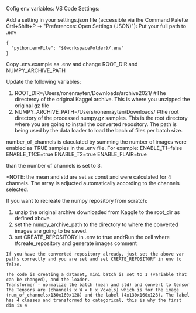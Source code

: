 Cofig env variables:
VS Code Settings:

Add a setting in your settings.json file (accessible via the Command Palette Ctrl+Shift+P -> "Preferences: Open Settings (JSON)"):
Put your full path to .env
```
{
  "python.envFile": "${workspaceFolder}/.env"
}
```
Copy .env.example as .env and change ROOT_DIR and NUMPY_ARCHIVE_PATH


Update the following variables:
1. ROOT_DIR=/Users/ronenrayten/Downloads/archive2021/ #The directeroy of the original Kaggel archive. This is where you unzipped the original gz file
2. NUMPY_ARCHIVE_PATH=/Users/ronenrayten/Downloads/ #the root directory of the processed numpy.gz samples. This is the root directory where you are going to install the converted repository. The path is being used by the data loader to load the bach of files per batch size.

number_of_channels is claculated by summing the number of images were enabled as TRUE samples in the .env file. For example:
ENABLE_T1=false
ENABLE_T1CE=true
ENABLE_T2=true
ENABLE_FLAIR=true

than the number of channels is set to 3.

*NOTE: the mean and std are set as const and were calculated for 4 channels. The array is adjucted automatically according to the channels selected.


If you want to recreate the numpy repository from scratch:
1. unzip the original archive downloaded from Kaggle to the root_dir as defined above.
2. set the numpy_archive_path to the directory to where the converted images are going to be saved.
3. set CREATE_REPOSITORY in .env to true andrRun the cell where  #create_repository and generate images comment


```
If you have the converted repository already, just set the above var paths correctly and you are set and set CREATE_REPOSITORY in env to false.

The code is creating a dataset, mini batch is set to 1 (variable that can be changed), and the loader.
Transformer - normalize the batch (mean and std) and convert to tensor
The Tensors are (channels x W x H x Voxels) which is for the image (num_of_channelsx130x160x128) and the label (4x130x160x128). The label has 4 classes and transformed to categorical, this is why the first dim is 4
